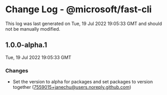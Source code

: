 # Change Log - @microsoft/fast-cli

This log was last generated on Tue, 19 Jul 2022 19:05:33 GMT and should not be manually modified.

<!-- Start content -->

## 1.0.0-alpha.1

Tue, 19 Jul 2022 19:05:33 GMT

### Changes

- Set the version to alpha for packages and set packages to version together (7559015+janechu@users.noreply.github.com)
